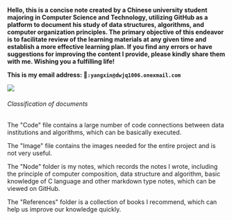 **Hello, this is a concise note created by a Chinese university student majoring in Computer Science and Technology, utilizing GitHub as a platform to document his study of data structures, algorithms, and computer organization principles.  The primary objective of this endeavor is to facilitate review of the learning materials at any given time and establish a more effective learning plan.  If you find any errors or have suggestions for improving the content I provide, please kindly share them with me.  Wishing you a fulfilling life!**




**This is my email address:  📮`:yangxin@dwjq1006.onexmail.com`**

![](https://github.com/useryxin/CS/blob/main/Image/lucas-k-wQLAGv4_OYs-unsplash.png)

###### Classification of documents

The "Code" file contains a large number of code connections between data institutions and algorithms, which can be basically executed.

The "Image" file contains the images needed for the entire project and is not very useful.

The "Node" folder is my notes, which records the notes I wrote, including the principle of computer composition, data structure and algorithm, basic knowledge of C language and other markdown type notes, which can be viewed on GitHub.

The "References" folder is a collection of books I recommend, which can help us improve our knowledge quickly.
